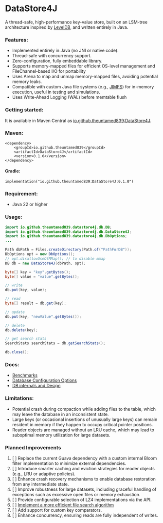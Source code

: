 # DataStore4J
A thread-safe, high-performance key-value store, built on an LSM-tree architecture inspired by [LevelDB](https://github.com/google/leveldb), and written entirely in Java.

### Features:
* Implemented entirely in Java (no JNI or native code).
* Thread-safe with concurrency support.
* Zero-configuration, fully embeddable library.
* Supports memory-mapped files for efficient OS-level management and FileChannel-based I/O for portability
* Uses Arena to map and unmap memory-mapped files, avoiding potential memory leaks.
* Compatible with custom Java file systems (e.g., [JIMFS](https://github.com/google/jimfs)) for in-memory execution, useful in testing and simulations.
* Uses Write-Ahead Logging (WAL) before memtable flush

### Getting started:

It is available in Maven Central as [io.github.theuntamed839:DataStore4J](https://central.sonatype.com/artifact/io.github.theuntamed839/DataStore4J).

### Maven:

```
<dependency>
    <groupId>io.github.theuntamed839</groupId>
    <artifactId>DataStore4J</artifactId>
    <version>0.1.0</version>
</dependency>
```
#### Gradle:

    implementation("io.github.theuntamed839:DataStore4J:0.1.0")

### Requirement:
* Java 22 or higher

### Usage:

```java
import io.github.theuntamed839.datastore4j.db.DB;
import io.github.theuntamed839.datastore4j.db.DataStore4J;
import io.github.theuntamed839.datastore4j.db.DbOptions;
...

Path dbPath = Files.createDirectory(Path.of("PathForDB"));
DbOptions opt = new DbOptions();
// opt.disallowUseOfMMap(); // to disable mmap
DB db = new DataStore4J(dbPath, opt);

byte[] key = "key".getBytes();
byte[] value = "value".getBytes();

// write
db.put(key, value);

// read
byte[] result = db.get(key);

// update
db.put(key, "newValue".getBytes());

// delete
db.delete(key);

// get search stats
SearchStats searchStats = db.getSearchStats();

db.close();
```

### Docs:
* [Benchmarks](https://github.com/theuntamed839/DataStore4J/blob/main/BenchMark/readme.md)
* [Database Configuration Options](https://github.com/theuntamed839/DataStore4J/wiki/Database-Configuration-Options)
* [DB internals and Design](https://github.com/theuntamed839/DataStore4J/wiki)


### Limitations:
* Potential crash during compaction while adding files to the table, which may leave the database in an inconsistent state.
* Large keys (or occasional insertions of unusually large keys) can remain resident in memory if they happen to occupy critical pointer positions.
* Reader objects are managed without an LRU cache, which may lead to suboptimal memory utilization for large datasets.

### Planned Improvements
1. [ ] Replace the current Guava dependency with a custom internal Bloom filter implementation to minimize external dependencies.
2. [ ] Introduce smarter caching and eviction strategies for reader objects (e.g., LRU or adaptive policies).
3. [ ] Enhance crash recovery mechanisms to enable database restoration from any intermediate state.
4. [ ] Improve robustness for large datasets, including graceful handling of exceptions such as excessive open files or memory exhaustion.
5. [ ] Provide configurable selection of LZ4 implementations via the API.
6. [ ] [Implement a more efficient file search algorithm](https://github.com/theuntamed839/DataStore4J/blob/00c8de4c7551e1ae39052cb0fd3f5be8a9bd4c71/DataStore4J/src/main/java/io/github/theuntamed839/datastore4j/search/Search.java#L69)
7. [ ] Add support for custom key comparators.
8. [ ] Enhance concurrency, ensuring reads are fully independent of writes.